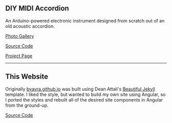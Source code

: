 ## DIY MIDI Accordion

An Arduino-powered electronic instrument designed from scratch out of an old acoustic accordion. 

[Photo Gallery](https://imgur.com/a/U7L83)

[Source Code](https://github.com/bvavra/MIDI_Accordion)

[Project Page](http://bvavra.github.io/MIDI_Accordion/)

---

## This Website

Originally [bvavra.github.io](http://bvavra.github.io/) was built using Dean Attali's [Beautiful Jekyll](https://github.com/daattali/beautiful-jekyll) template.  I liked the style, but wanted to build my own site using Angular, so I ported the styles and rebuilt all of the desired site components in Angular from the ground-up.

[Source Code](https://github.com/bvavra/bvavra.github.io/tree/source)
